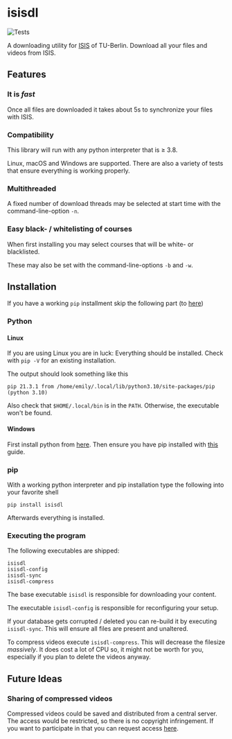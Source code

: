 # isisdl

![Tests](https://github.com/Emily3403/isisdl/actions/workflows/tests.yml/badge.svg)

A downloading utility for [ISIS](https://isis.tu-berlin.de/) of TU-Berlin. Download all your files and videos from ISIS.

## Features

### It is *fast*

Once all files are downloaded it takes about 5s to synchronize your files with ISIS.

### Compatibility

This library will run with any python interpreter that is ≥ 3.8.

Linux, macOS and Windows are supported. There are also a variety of tests that ensure everything is working properly.

### Multithreaded

A fixed number of download threads may be selected at start time with the command-line-option `-n`.

### Easy black- / whitelisting of courses

When first installing you may select courses that will be white- or blacklisted.

These may also be set with the command-line-options `-b` and `-w`.

## Installation

If you have a working `pip` installment skip the following part (to [here](#Pip))

### Python

#### Linux

If you are using Linux you are in luck: Everything should be installed. Check with `pip -V` for an existing
installation.

The output should look something like this

```
pip 21.3.1 from /home/emily/.local/lib/python3.10/site-packages/pip (python 3.10)
```

Also check that `$HOME/.local/bin` is in the `PATH`. Otherwise, the executable won't be found.

#### Windows

First install python from [here](https://www.python.org/downloads/release/python-3101). Then ensure you have pip
installed with [this](https://pip.pypa.io/en/stable/installation/) guide.

### pip

With a working python interpreter and pip installation type the following into your favorite shell

```shell
pip install isisdl
```

Afterwards everything is installed.

### Executing the program

The following executables are shipped:

```
isisdl
isisdl-config
isisdl-sync
isisdl-compress
```

The base executable `isisdl` is responsible for downloading your content.

The executable `isisdl-config` is responsible for reconfiguring your setup.

If your database gets corrupted / deleted you can re-build it by executing `isisdl-sync`. This will ensure all files are
present and unaltered.

To compress videos execute `isisdl-compress`. This will decrease the filesize *massively*. It does cost a lot of CPU so,
it might not be worth for you, especially if you plan to delete the videos anyway.

## Future Ideas

### Sharing of compressed videos

Compressed videos could be saved and distributed from a central server. The access would be restricted, so there is no
copyright infringement. If you want to participate in that you can request access
[here](https://www.youtube.com/watch?v=dQw4w9WgXcQ).
